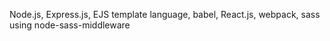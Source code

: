 Node.js, Express.js, EJS template language, babel, React.js, webpack, sass using node-sass-middleware